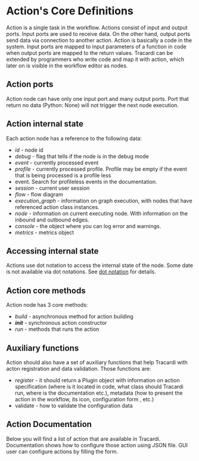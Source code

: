 # Action's Core Definitions

Action is a single task in the workflow. Actions consist of input and output ports. Input ports are used to receive
data. On the other hand, output ports send data via connection to another action. Action is basically a code in the
system. Input ports are mapped to input parameters of a function in code when output ports are mapped to the return
values. Tracardi can be extended by programmers who write code and map it with action, which later on is visible in the
workflow editor as nodes.

## Action ports

Action node can have only one input port and many output ports. Port that return no data (Python: None) will not 
trigger the next node execution.

## Action internal state

Each action node has a reference to the following data:

* *id* - node id
* *debug* - flag that tells if the node is in the debug mode
* *event* - currently processed event
* *profile* - currently processed profile. Profile may be empty if the event that is being processed is a profile less 
* event. Search for profileless events in the documentation.
* *session* - current user session
* *flow*  - flow diagram
* *execution_graph* - information on graph execution, with nodes that have referenced action class instances. 
* *node* - information on current executing node. With information on the inbound and outbound edges.
* *console* - the object where you can log error and warnings.
* *metrics* - metrics object

## Accessing internal state

Actions use dot notation to access the internal state of the node. Some date is not available via dot notations. See
[dot notation](../../notations/index.md) for details.


## Action core methods

Action node has 3 core methods:

* *build* - asynchronous method for action building
* *__init__* -  synchronous action constructor
* *run* - methods that runs the action 

## Auxiliary functions

Action should also have a set of auxiliary functions that help Tracardi with acton registration and data validation. 
Those functions are:

* *register* - it should return a Plugin object with information on action specification (where is it located in code, 
  what class should Tracardi run, where is the documentation etc.), metadata (how to present the action in the workflow, 
  its icon, configuration form , etc.)
* validate -  how to validate the configuration data

## Action Documentation

Below you will find a list of action that are available in Tracardi. Documentation shows how to configure those action using
JSON file. GUI user can configure actions by filling the form. 
